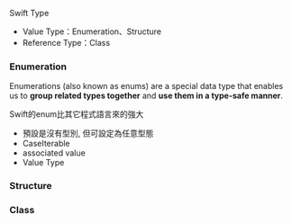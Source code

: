 Swift Type
- Value Type：Enumeration、Structure
- Reference Type：Class 

### Enumeration
Enumerations (also known as enums) are a special data type that enables us to **group related types together** and **use them in a type-safe manner**.

Swift的enum比其它程式語言來的強大
- 預設是沒有型別, 但可設定為任意型態
- CaseIterable
- associated value
- Value Type

### Structure


### Class

